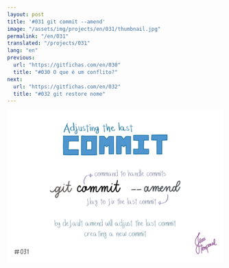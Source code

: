 ```yaml
---
layout: post
title: '#031 git commit --amend'
image: "/assets/img/projects/en/031/thumbnail.jpg"
permalink: "/en/031"
translated: "/projects/031"
lang: "en"
previous:
  url: "https://gitfichas.com/en/030"
  title: "#030 O que é um conflito?"
next:
  url: "https://gitfichas.com/en/032"
  title: "#032 git restore nome"
---
```


<img alt="Para ajustar o último commit use o comando git commit --amend" src="/assets/img/projects/en/031/full.jpg">
